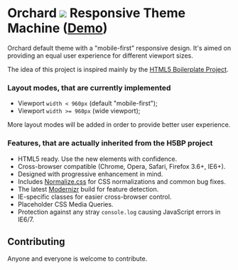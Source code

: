 # Orchard ![](http://ermakovich.github.com/orchard-responsive-theme-machine/index_files/orchard.ico) Responsive Theme Machine ([Demo](http://ermakovich.github.com/orchard-responsive-theme-machine/))

Orchard default theme with a "mobile-first" responsive design.
It's aimed on providing an equal user experience for different viewport sizes.

The idea of this project is inspired mainly by the [HTML5 Boilerplate Project](http://h5bp.com/).

### Layout modes, that are currently implemented

* Viewport `width < 960px` (default "mobile-first");
* Viewport `width >= 960px` (wide viewport);

More layout modes will be added in order to provide better user experience.

### Features, that are actually inherited from the H5BP project

* HTML5 ready. Use the new elements with confidence.
* Cross-browser compatible (Chrome, Opera, Safari, Firefox 3.6+, IE6+).
* Designed with progressive enhancement in mind.
* Includes [Normalize.css](http://necolas.github.com/normalize.css/) for CSS
  normalizations and common bug fixes.
* The latest [Modernizr](http://modernizr.com/) build for feature detection.
* IE-specific classes for easier cross-browser control.
* Placeholder CSS Media Queries.
* Protection against any stray `console.log` causing JavaScript errors in
  IE6/7.


## Contributing

Anyone and everyone is welcome to contribute.
